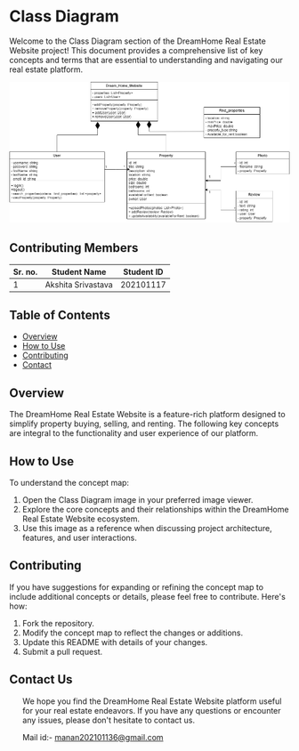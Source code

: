 # Class Diagram

Welcome to the  Class Diagram section of the DreamHome Real Estate Website project! This document provides a comprehensive list of key concepts and terms that are essential to understanding and navigating our real estate platform.

![Class Diagram](Class_Diagram/Class_Diagram.png)
 
## Contributing Members
| Sr. no. | Student Name | Student ID |
| --- | --- | --- |
| 1 | Akshita Srivastava | 202101117 |


## Table of Contents
- [Overview](#overview)
- [How to Use](#how-to-use)
- [Contributing](#contributing)
- [Contact](#Contact-us)

## Overview

The DreamHome Real Estate Website is a feature-rich platform designed to simplify property buying, selling, and renting. The following key concepts are integral to the functionality and user experience of our platform.


## How to Use

To understand the concept map:

1. Open the Class Diagram image in your preferred image viewer.
2. Explore the core concepts and their relationships within the DreamHome Real Estate Website ecosystem.
3. Use this image as a reference when discussing project architecture, features, and user interactions.

## Contributing

If you have suggestions for expanding or refining the concept map to include additional concepts or details, please feel free to contribute. Here's how:

1. Fork the repository.
2. Modify the concept map to reflect the changes or additions.
3. Update this README with details of your changes.
4. Submit a pull request.

## Contact Us

<ul>
We hope you find the DreamHome Real Estate Website platform useful for your real estate endeavors. If you have any questions or encounter any issues, please don't hesitate to contact us.

Mail id:- manan202101136@gmail.com 
</ul>


